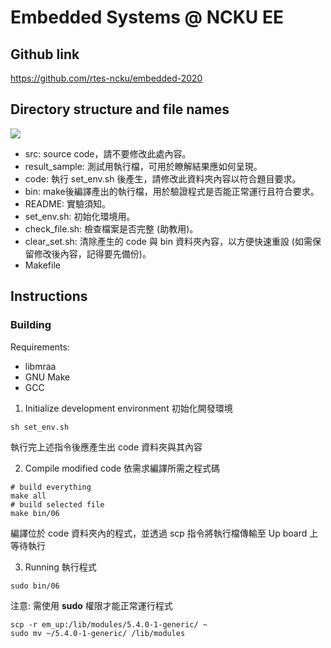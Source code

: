 # Embedded Systems @ NCKU EE

## Github link
https://github.com/rtes-ncku/embedded-2020

## Directory structure and file names
![](https://i.imgur.com/VjYTriL.png)

- src: 
	source code，請不要修改此處內容。
- result_sample: 
	測試用執行檔，可用於瞭解結果應如何呈現。
- code: 
	執行 set_env.sh 後產生，請修改此資料夾內容以符合題目要求。
- bin: 
	make後編譯產出的執行檔，用於驗證程式是否能正常運行且符合要求。
- README: 
	實驗須知。
- set_env.sh: 
	初始化環境用。
- check_file.sh: 
	檢查檔案是否完整 (助教用)。
- clear_set.sh: 
	清除產生的 code 與 bin 資料夾內容，以方便快速重設 (如需保留修改後內容，記得要先備份)。
- Makefile 

## Instructions

### Building

Requirements:
* libmraa
* GNU Make
* GCC

1. Initialize development environment
初始化開發環境
```
sh set_env.sh
```
執行完上述指令後應產生出 code 資料夾與其內容

2. Compile modified code
依需求編譯所需之程式碼
```
# build everything
make all
# build selected file
make bin/06
```
編譯位於 code 資料夾內的程式，並透過 scp 指令將執行檔傳輸至 Up board 上等待執行

3. Running
執行程式
```
sudo bin/06
```
注意: 需使用 **sudo** 權限才能正常運行程式


```
scp -r em_up:/lib/modules/5.4.0-1-generic/ ~
sudo mv ~/5.4.0-1-generic/ /lib/modules
```
